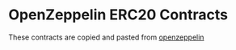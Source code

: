 # OpenZeppelin ERC20 Contracts

These contracts are copied and pasted from [openzeppelin](https://github.com/OpenZeppelin/openzeppelin-contracts/tree/master/contracts/token/ERC20)
